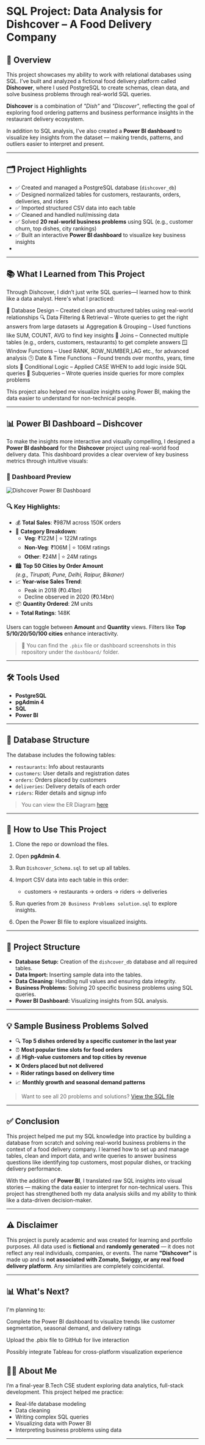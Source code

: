 # SQL Project: Data Analysis for Dishcover – A Food Delivery Company

## 📌 Overview

This project showcases my ability to work with relational databases using SQL. I’ve built and analyzed a fictional food delivery platform called **Dishcover**, where I used PostgreSQL to create schemas, clean data, and solve business problems through real-world SQL queries.

**Dishcover** is a combination of *"Dish"* and *"Discover"*, reflecting the goal of exploring food ordering patterns and business performance insights in the restaurant delivery ecosystem.

In addition to SQL analysis, I’ve also created a **Power BI dashboard** to visualize key insights from the dataset — making trends, patterns, and outliers easier to interpret and present.

---

## 🗂️ Project Highlights

* ✅ Created and managed a PostgreSQL database (`dishcover_db`)
* ✅ Designed normalized tables for customers, restaurants, orders, deliveries, and riders
* ✅ Imported structured CSV data into each table
* ✅ Cleaned and handled null/missing data
* ✅ Solved **20 real-world business problems** using SQL (e.g., customer churn, top dishes, city rankings)
* ✅ Built an interactive **Power BI dashboard** to visualize key business insights
* 

---
## 📚 What I Learned from This Project
Through Dishcover, I didn’t just write SQL queries—I learned how to think like a data analyst. Here's what I practiced:

📌 Database Design – Created clean and structured tables using real-world relationships
🔍 Data Filtering & Retrieval – Wrote queries to get the right answers from large datasets
📊 Aggregation & Grouping – Used functions like SUM, COUNT, AVG to find key insights
🔗 Joins – Connected multiple tables (e.g., orders, customers, restaurants) to get complete answers
🪟 Window Functions – Used RANK, ROW_NUMBER,LAG etc., for advanced analysis
🕒 Date & Time Functions – Found trends over months, years, time slots
🔁 Conditional Logic – Applied CASE WHEN to add logic inside SQL queries
🧠 Subqueries – Wrote queries inside queries for more complex problems

This project also helped me visualize insights using Power BI, making the data easier to understand for non-technical people.

---
## 📊 Power BI Dashboard – Dishcover

To make the insights more interactive and visually compelling, I designed a **Power BI dashboard** for the **Dishcover** project using real-world food delivery data. This dashboard provides a clear overview of key business metrics through intuitive visuals:

### 📸 Dashboard Preview

![Dishcover Power BI Dashboard](dashboard/DishcoverDashboard.jpg)

### 🔍 Key Highlights:

- 💰 **Total Sales**: ₹987M across 150K orders  
- 🍛 **Category Breakdown**:
  - **Veg**: ₹122M | ⭐ 122M ratings  
  - **Non-Veg**: ₹106M | ⭐ 106M ratings  
  - **Other**: ₹24M | ⭐ 24M ratings  
- 🏙️ **Top 50 Cities by Order Amount**  
  *(e.g., Tirupati, Pune, Delhi, Raipur, Bikaner)*
- 📈 **Year-wise Sales Trend**:
  - Peak in 2018 (₹0.41bn)
  - Decline observed in 2020 (₹0.14bn)
- 📦 **Quantity Ordered**: 2M units  
- ⭐ **Total Ratings**: 148K  

Users can toggle between **Amount** and **Quantity** views. Filters like **Top 5/10/20/50/100 cities** enhance interactivity.

> 📁 You can find the `.pbix` file or dashboard screenshots in this repository under the `dashboard/` folder.

---

## 🛠️ Tools Used

* **PostgreSQL**
* **pgAdmin 4**
* **SQL**
* **Power BI**

---

## 🧱 Database Structure

The database includes the following tables:

* `restaurants`: Info about restaurants
* `customers`: User details and registration dates
* `orders`: Orders placed by customers
* `deliveries`: Delivery details of each order
* `riders`: Rider details and signup info

> You can view the ER Diagram [here](https://github.com/Garima-Khandelwal-1/Dishcover/blob/main/erd.png?raw=true)

---

## 🚀 How to Use This Project

1. Clone the repo or download the files.
2. Open **pgAdmin 4**.
3. Run `Dishcover_Schema.sql` to set up all tables.
4. Import CSV data into each table in this order:

   * customers → restaurants → orders → riders → deliveries
5. Run queries from `20 Business Problems solution.sql` to explore insights.
6. Open the Power BI file to explore visualized insights.

---

## 📁 Project Structure

* **Database Setup:** Creation of the `dishcover_db` database and all required tables.
* **Data Import:** Inserting sample data into the tables.
* **Data Cleaning:** Handling null values and ensuring data integrity.
* **Business Problems:** Solving 20 specific business problems using SQL queries.
* **Power BI Dashboard:** Visualizing insights from SQL analysis.

---

## 💡 Sample Business Problems Solved

* 🔍 **Top 5 dishes ordered by a specific customer in the last year**
* ⏰ **Most popular time slots for food orders**
* 💰 **High-value customers and top cities by revenue**
* ❌ **Orders placed but not delivered**
* ⭐ **Rider ratings based on delivery time**
* 📈 **Monthly growth and seasonal demand patterns**

> Want to see all 20 problems and solutions? [View the SQL file](https://github.com/Garima-Khandelwal-1/Dishcover/blob/main/20%20Business%20Problems%20solution.sql)

---

## ✅ Conclusion

This project helped me put my SQL knowledge into practice by building a database from scratch and solving real-world business problems in the context of a food delivery company. I learned how to set up and manage tables, clean and import data, and write queries to answer business questions like identifying top customers, most popular dishes, or tracking delivery performance.

With the addition of **Power BI**, I translated raw SQL insights into visual stories — making the data easier to interpret for non-technical users. This project has strengthened both my data analysis skills and my ability to think like a data-driven decision-maker.

---

## ⚠️ Disclaimer

This project is purely academic and was created for learning and portfolio purposes. All data used is **fictional** and **randomly generated** — it does not reflect any real individuals, companies, or events. The name **"Dishcover"** is made up and is **not associated with Zomato, Swiggy, or any real food delivery platform**. Any similarities are completely coincidental.

---

## 📊 What's Next?
I'm planning to:

Complete the Power BI dashboard to visualize trends like customer segmentation, seasonal demand, and delivery ratings

Upload the .pbix file to GitHub for live interaction

Possibly integrate Tableau for cross-platform visualization experience

## 👩‍💻 About Me

I’m a final-year B.Tech CSE student exploring data analytics, full-stack development. This project helped me practice:

* Real-life database modeling
* Data cleaning
* Writing complex SQL queries
* Visualizing data with Power BI
* Interpreting business problems using data

---
